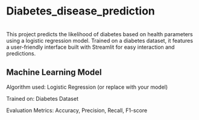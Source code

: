 # Diabetes_disease_prediction
<br>
This project predicts the likelihood of diabetes based on health parameters using a logistic regression model.
Trained on a diabetes dataset, it features a user-friendly interface built with Streamlit for easy interaction and predictions.

## Machine Learning Model
Algorithm used: Logistic Regression (or replace with your model)

Trained on: Diabetes Dataset

Evaluation Metrics: Accuracy, Precision, Recall, F1-score
 

